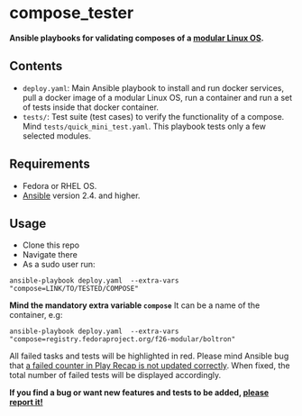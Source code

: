 # compose_tester

__Ansible playbooks for validating composes of a [modular Linux OS](https://docs.pagure.org/modularity/).__


Contents
--------
* `deploy.yaml`: Main Ansible playbook to install and run docker services, pull a docker image of a modular Linux OS, run a container and run a set of tests inside that docker container.
* `tests/`: Test suite (test cases) to verify the functionality of a compose. Mind `tests/quick_mini_test.yaml`.
This playbook tests only a few selected modules.

Requirements
---------------
* Fedora or RHEL OS.
* [Ansible](http://docs.ansible.com/ansible/intro_installation.html#latest-release-via-yum) version 2.4. and higher. 

Usage
--------

* Clone this repo
* Navigate there
* As a sudo user run:
```
ansible-playbook deploy.yaml  --extra-vars "compose=LINK/TO/TESTED/COMPOSE"
```

__Mind the mandatory extra variable `compose`__ It can be a name of the container, e.g: 

```
ansible-playbook deploy.yaml  --extra-vars "compose=registry.fedoraproject.org/f26-modular/boltron"

```

All failed tasks and tests will be highlighted in red.
Please mind Ansible bug that [a failed counter in Play Recap is not updated correctly](https://github.com/ansible/ansible/issues/27160). When fixed, the total number of failed tests will be displayed accordingly.


__If you find a bug or want new features and tests to be added, [please report it!](https://github.com/alexxa/compose_tester/issues)__
